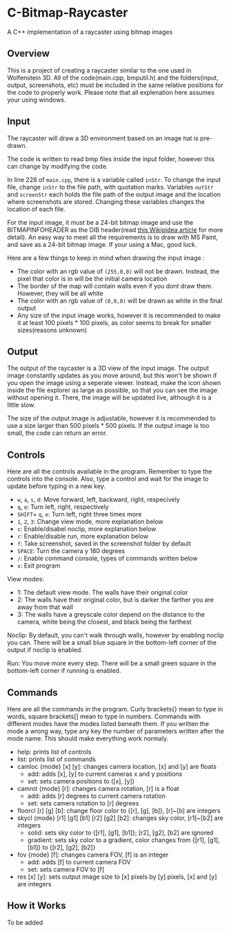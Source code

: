 # C-Bitmap-Raycaster
A C++ implementation of a raycaster using bitmap images

## Overview
This is a project of creating a raycaster similar to the one used in Wolfenstein 3D. All of the code(main.cpp, bmputil.h) and the folders(input, output, screenshots, etc) must be included in the same relative positions for the code to properly work. Please note that all explenation here assumes your using windows.

## Input
The raycaster will draw a 3D environment based on an image hat is pre-drawn.

The code is written to read bmp files inside the input folder, however this can change by modifying the code.

In line 228 of `main.cpp`, there is a variable called `inStr`. To change the input file, change `inStr` to the file path, with quotation marks. Variables `outStr` and `screenStr` each holds the file path of the output image and the location where screenshots are stored. Changing these variables changes the location of each file.

For the input image, it must be a 24-bit bitmap image and use the BITMAPINFOHEADER as the DIB header(read [this Wikipidea article](https://en.wikipedia.org/wiki/BMP_file_format#DIB_header_(bitmap_information_header)) for more detail). An easy way to meet all the requirements is to draw with MS Paint, and save as a 24-bit bitmap image. If your using a Mac, good luck.

Here are a few things to keep in mind when drawing the input image :
* The color with an rgb value of `(255,0,0)` will not be drawn. Instead, the pixel that color is in will be the initial camera location
* The border of the map will contain walls even if you dont draw them. However, they will be all white
* The color with an rgb value of `(0,0,0)` will be drawn as white in the final output
* Any size of the input image works, however it is recommended to make it at least 100 pixels * 100 pixels, as color seems to break for smaller sizes(reasons unknown)

## Output
The output of the raycaster is a 3D view of the input image. The output image constantly updates as you move around, but this won't be shown if you open the image using a seperate viewer. Instead, make the icon shown inside the file explorer as large as possible, so that you can see the image without opening it. There, the image will be updated live, although it is a little slow.

The size of the output image is adjustable, however it is recommended to use a size larger than 500 pixels * 500 pixels. If the output image is too small, the code can return an error.

## Controls
Here are all the controls available in the program. Remember to type the controls into the console. Also, type a control and wait for the image to update before typing in a new key.
* `w`, `a`, `s`, `d`: Move forward, left, backward, right, respecively
* `q`, `e`: Turn left, right, respectively
* `SHIFT`+ `q`, `e`: Turn left, right three times more
* `1`, `2`, `3`: Change view mode, more explanation below
* `c`: Enable/disabel noclip, more explanation below
* `r`: Enable/disable run, more explanation below
* `f`: Take screenshot, saved in the screenshot folder by default
* `SPACE`: Turn the camera y 180 degrees
* `/`: Enable command console, types of commands written below
* `x`: Exit program

View modes:
* 1: The default view mode. The walls have their original color
* 2: The walls have their original color, but is darker the farther you are away from that wall
* 3: The walls have a greyscale color depend on the distance to the camera, white being the closest, and black being the farthest

Noclip: By default, you can't walk through walls, however by enabling noclip you can. There will be a small blue square in the bottom-left corner of the output if noclip is enabled.

Run: You move more every step. There will be a small green square in the bottom-left corner if running is enabled.

## Commands
Here are all the commands in the program. Curly brackets{} mean to type in words, square brackets[] mean to type in numbers. Commands with different modes have the modes listed beneath them. If you written the mode a wrong way, type any key the number of parameters written after the mode name. This should make everything work normaly.
* help: prints list of controls
* list: prints list of commands
* camloc {mode} [x] [y]: changes camera location, [x] and [y] are floats
	* add: adds [x], [y] to current cameras x and y positions
	* set: sets camera positions to ([x], [y])
* camrot {mode} [r]: changes camera rotation, [r] is a float
	* add: adds [r] degrees to current camera rotation
	* set: sets camera rotation to [r] degrees
* floorcl [r] [g] [b]: change floor color to {[r], [g], [b]}, [r]~[b] are integers
* skycl {mode} [r1] [g1] [b1] [r2] [g2] [b2]: changes sky color, [r1]~[b2] are integers
	* solid: sets sky color to {[r1], [g1], [b1]}; [r2], [g2], [b2] are ignored
	* gradient: sets sky color to a gradient, color changes from {[r1], [g1], [b1]} to {[r2], [g2], [b2]}
* fov {mode} [f]: changes camera FOV, [f] is an integer
	* add: adds [f] to current camera FOV
	* set: sets camera FOV to [f]
* res [x] [y]: sets output image size to [x] pixels by [y] pixels, [x] and [y] are integers

## How it Works
To be added
